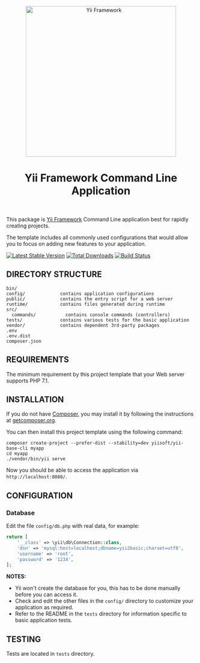 <p align="center">
    <a href="http://www.yiiframework.com/" target="_blank">
        <img src="https://www.yiiframework.com/files/logo/yii.png" width="400" alt="Yii Framework" />
    </a>
    <h1 align="center">Yii Framework Command Line Application</h1>
    <br>
</p>

This package is [Yii Framework] Command Line application best for rapidly creating projects.

The template includes all commonly used configurations that would allow you to focus on adding new
features to your application.

[Yii Framework]: http://www.yiiframework.com/

[![Latest Stable Version](https://img.shields.io/packagist/v/yiisoft/yii-base-cli.svg)](https://packagist.org/packages/yiisoft/yii-base-cli)
[![Total Downloads](https://img.shields.io/packagist/dt/yiisoft/yii-base-cli.svg)](https://packagist.org/packages/yiisoft/yii-base-cli)
[![Build Status](https://travis-ci.com/yiisoft/yii-base-cli.svg?branch=master)](https://travis-ci.com/yiisoft/yii-base-cli)

DIRECTORY STRUCTURE
-------------------

```
bin/
config/             contains application configurations
public/             contains the entry script for a web server
runtime/            contains files generated during runtime
src/
  commands/           contains console commands (controllers)
tests/              contains various tests for the basic application
vendor/             contains dependent 3rd-party packages
.env
.env.dist
composer.json
```

REQUIREMENTS
------------
 

The minimum requirement by this project template that your Web server supports PHP 7.1.


INSTALLATION
------------

If you do not have [Composer](http://getcomposer.org/), you may install it by following the instructions
at [getcomposer.org](http://getcomposer.org/doc/00-intro.md#installation-nix).

You can then install this project template using the following command:

~~~
composer create-project --prefer-dist --stability=dev yiisoft/yii-base-cli myapp
cd myapp
./vendor/bin/yii serve
~~~

Now you should be able to access the application via `http://localhost:8080/`.

CONFIGURATION
-------------

### Database

Edit the file `config/db.php` with real data, for example:

```php
return [
    '__class' => \yii\db\Connection::class,
    'dsn' => 'mysql:host=localhost;dbname=yii2basic;charset=utf8',
    'username' => 'root',
    'password' => '1234',
];
```

**NOTES:**
- Yii won't create the database for you, this has to be done manually before you can access it.
- Check and edit the other files in the `config/` directory to customize your application as required.
- Refer to the README in the `tests` directory for information specific to basic application tests.


TESTING
-------

Tests are located in `tests` directory.

